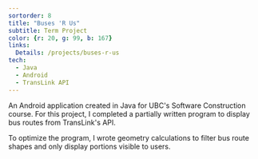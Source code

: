 ```yaml
---
sortorder: 8
title: "Buses 'R Us"
subtitle: Term Project
color: {r: 20, g: 99, b: 167}
links:
  Details: /projects/buses-r-us
tech:
  - Java
  - Android
  - TransLink API
---
```

An Android application created in Java for UBC's Software Construction course.
For this project, I completed a partially written program to display bus routes
from TransLink's API.

To optimize the program, I wrote geometry calculations to filter bus route
shapes and only display portions visible to users.
